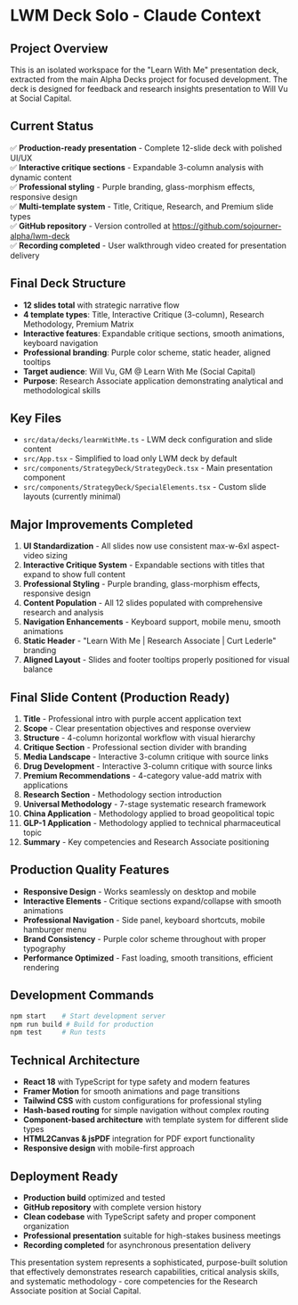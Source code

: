 # LWM Deck Solo - Claude Context

## Project Overview
This is an isolated workspace for the "Learn With Me" presentation deck, extracted from the main Alpha Decks project for focused development. The deck is designed for feedback and research insights presentation to Will Vu at Social Capital.

## Current Status
✅ **Production-ready presentation** - Complete 12-slide deck with polished UI/UX  
✅ **Interactive critique sections** - Expandable 3-column analysis with dynamic content  
✅ **Professional styling** - Purple branding, glass-morphism effects, responsive design  
✅ **Multi-template system** - Title, Critique, Research, and Premium slide types  
✅ **GitHub repository** - Version controlled at https://github.com/sojourner-alpha/lwm-deck  
✅ **Recording completed** - User walkthrough video created for presentation delivery

## Final Deck Structure
- **12 slides total** with strategic narrative flow
- **4 template types**: Title, Interactive Critique (3-column), Research Methodology, Premium Matrix
- **Interactive features**: Expandable critique sections, smooth animations, keyboard navigation
- **Professional branding**: Purple color scheme, static header, aligned tooltips
- **Target audience**: Will Vu, GM @ Learn With Me (Social Capital)
- **Purpose**: Research Associate application demonstrating analytical and methodological skills

## Key Files
- `src/data/decks/learnWithMe.ts` - LWM deck configuration and slide content
- `src/App.tsx` - Simplified to load only LWM deck by default
- `src/components/StrategyDeck/StrategyDeck.tsx` - Main presentation component
- `src/components/StrategyDeck/SpecialElements.tsx` - Custom slide layouts (currently minimal)

## Major Improvements Completed
1. **UI Standardization** - All slides now use consistent max-w-6xl aspect-video sizing
2. **Interactive Critique System** - Expandable sections with titles that expand to show full content
3. **Professional Styling** - Purple branding, glass-morphism effects, responsive design
4. **Content Population** - All 12 slides populated with comprehensive research and analysis
5. **Navigation Enhancements** - Keyboard support, mobile menu, smooth animations
6. **Static Header** - "Learn With Me | Research Associate | Curt Lederle" branding
7. **Aligned Layout** - Slides and footer tooltips properly positioned for visual balance

## Final Slide Content (Production Ready)
1. **Title** - Professional intro with purple accent application text
2. **Scope** - Clear presentation objectives and response overview  
3. **Structure** - 4-column horizontal workflow with visual hierarchy
4. **Critique Section** - Professional section divider with branding
5. **Media Landscape** - Interactive 3-column critique with source links
6. **Drug Development** - Interactive 3-column critique with source links
7. **Premium Recommendations** - 4-category value-add matrix with applications
8. **Research Section** - Methodology section introduction
9. **Universal Methodology** - 7-stage systematic research framework
10. **China Application** - Methodology applied to broad geopolitical topic
11. **GLP-1 Application** - Methodology applied to technical pharmaceutical topic  
12. **Summary** - Key competencies and Research Associate positioning

## Production Quality Features
- **Responsive Design** - Works seamlessly on desktop and mobile
- **Interactive Elements** - Critique sections expand/collapse with smooth animations
- **Professional Navigation** - Side panel, keyboard shortcuts, mobile hamburger menu
- **Brand Consistency** - Purple color scheme throughout with proper typography
- **Performance Optimized** - Fast loading, smooth transitions, efficient rendering

## Development Commands
```bash
npm start    # Start development server
npm run build # Build for production
npm test     # Run tests
```

## Technical Architecture
- **React 18** with TypeScript for type safety and modern features
- **Framer Motion** for smooth animations and page transitions
- **Tailwind CSS** with custom configurations for professional styling
- **Hash-based routing** for simple navigation without complex routing
- **Component-based architecture** with template system for different slide types
- **HTML2Canvas & jsPDF** integration for PDF export functionality
- **Responsive design** with mobile-first approach

## Deployment Ready
- **Production build** optimized and tested
- **GitHub repository** with complete version history
- **Clean codebase** with TypeScript safety and proper component organization  
- **Professional presentation** suitable for high-stakes business meetings
- **Recording completed** for asynchronous presentation delivery

This presentation system represents a sophisticated, purpose-built solution that effectively demonstrates research capabilities, critical analysis skills, and systematic methodology - core competencies for the Research Associate position at Social Capital.